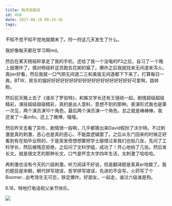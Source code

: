 ```yaml
---
title: 陆月拾捌日
id: 458
date: 2017-06-18 00:24:16
tags:
---
```


不知不觉不知不觉地就期末了。捋一捋这几天发生了什么。

我好像每天都在学习啊md。

然后在某天杨铭轩拿走了我的手机，还给了我一个没电的P3之后，自习了一个晚上就爆炸了。偶对杨铭轩这货跑去花粥的猫了。爆炸之后我就找来无间道来泻火。真jier好看，然后我就一口气把无间道二三和美版无间道都下下来了。打算每日一爽。BTW，房东的猫好好好好好好好好好好好好好好好好好好好可爱啊，路转粉。

然后前天晚上去了《谁杀了罗伯特》，和姝文学长还有王镜峣一起。剧情超级超级精彩，演技超级超级精彩，真的是出人意料，意想不到的那种。表演形式我也是第一次见，两个演员演10个角色，最后两个演员演一个角色。总之就是棒棒棒，我还发了一条info，还上了微博，嘻嘻。

然后昨天去看了异形，剧情很一般啊，几乎都猜出来David假扮了沃尔特。不过刺激是真的刺激，恶心也是真的恶心，不能盘逻辑罢了。之后从东门回来的时候正好看到有在拍毕业照的，于是突发奇想想要把学士服借过来我们也拍几张，先问了工科学长，然后被残忍拒绝，之后问了文科学姐，成功了！开心地拍了几张。然后发长文，就是很文艺的那种长文，口气是怀念大学四年生活，太刺激了哈哈哈。

再刺激也没有今天的六级刺激。听力阅读不好说，但是翻译题是真真er地栽了。我的题目是宋朝，朝代拼写错误，哲学拼写错误，先进的不会写，火药写了个Boomer...出考场生无可恋，铁定爆炸。好朋友，一起走，谁过六级谁是狗。

6.18，特地打电话祝父亲节快乐。

![](http://eremite-1252628011.cossh.myqcloud.com/wp-content/uploads/2017/07/5673268e8874e301.jpg)